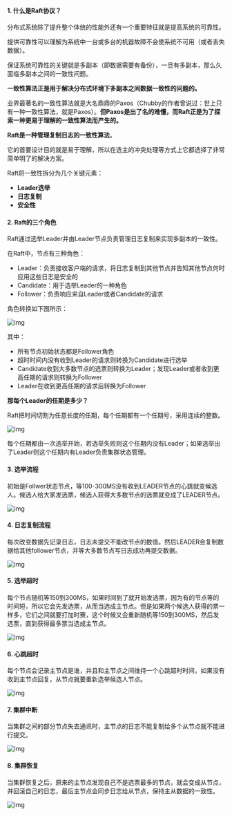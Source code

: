 #### 1. 什么是Raft协议？

分布式系统除了提升整个体统的性能外还有一个重要特征就是提高系统的可靠性。



提供可靠性可以理解为系统中一台或多台的机器故障不会使系统不可用（或者丢失数据）。

保证系统可靠性的关键就是多副本（即数据需要有备份），一旦有多副本，那么久面临多副本之间的一致性问题。



**一致性算法正是用于解决分布式环境下多副本之间数据一致性的问题的。**

业界最著名的一致性算法就是大名鼎鼎的Paxos（Chubby的作者曾说过：世上只有一种一致性算法，就是Paxos）。**但Paxos是出了名的难懂，而Raft正是为了探索一种更易于理解的一致性算法而产生的。**



**Raft是一种管理复制日志的一致性算法**。

它的首要设计目的就是易于理解，所以在选主的冲突处理等方式上它都选择了非常简单明了的解决方案。



Raft将一致性拆分为几个关键元素：

- **Leader选举**
- **日志复制**
- **安全性**



#### 2. Raft的三个角色

Raft通过选举Leader并由Leader节点负责管理日志复制来实现多副本的一致性。



在Raft中，节点有三种角色：

- Leader：负责接收客户端的请求，将日志复制到其他节点并告知其他节点何时应用这些日志是安全的
- Candidate：用于选举Leader的一种角色
- Follower：负责响应来自Leader或者Candidate的请求



角色转换如下图所示：

![img](http://pcc.huitogo.club/34542ddb9f2c5f089d58b591095e1758)



其中：

- 所有节点初始状态都是Follower角色
- 超时时间内没有收到Leader的请求则转换为Candidate进行选举
- Candidate收到大多数节点的选票则转换为Leader；发现Leader或者收到更高任期的请求则转换为Follower
- Leader在收到更高任期的请求后转换为Follower



**那每个Leader的任期是多少？**

Raft把时间切割为任意长度的任期，每个任期都有一个任期号，采用连续的整数。

![img](http://pcc.huitogo.club/4e181848b312b2bcbcee36c2e84034fe)



每个任期都由一次选举开始，若选举失败则这个任期内没有Leader；如果选举出了Leader则这个任期内有Leader负责集群状态管理。



#### 3. 选举流程

初始是Follwer状态节点，等100-300MS没有收到LEADER节点的心跳就变候选人。候选人给大家发选票，候选人获得大多数节点的选票就变成了LEADER节点。

![img](http://pcc.huitogo.club/1a29c3c879b5c1756ed68aa58cdec2e7)



#### 4. 日志复制流程

每次改变数据先记录日志，日志未提交不能改节点的数值。然后LEADER会复制数据给其他follower节点，并等大多数节点写日志成功再提交数据。

![img](http://pcc.huitogo.club/df80cd196a76fbec8cf08c791abc5c01)



#### 5. 选举超时

每个节点随机等150到300MS，如果时间到了就开始发选票，因为有的节点等的时间短，所以它会先发选票，从而当选成主节点。但是如果两个候选人获得的票一样多，它们之间就要打加时赛，这个时候又会重新随机等150到300MS，然后发选票，直到获得最多票当选成主节点。

![img](http://pcc.huitogo.club/457eb42b9e2c910a5b5677842ada1c6c)



#### 6. 心跳超时

每个节点会记录主节点是谁，并且和主节点之间维持一个心跳超时时间，如果没有收到主节点回复，从节点就要重新选举候选人节点。

![img](http://pcc.huitogo.club/5979adf7c6e57ceed9e47937a2aadcfe)



#### 7. 集群中断

当集群之间的部分节点失去通讯时，主节点的日志不能复制给多个从节点就不能进行提交。

![img](http://pcc.huitogo.club/bc56500691f44b48bc31349986e109d2)



#### 8. 集群恢复

当集群恢复之后，原来的主节点发现自己不是选票最多的节点，就会变成从节点，并回滚自己的日志，最后主节点会同步日志给从节点，保持主从数据的一致性。

![img](http://pcc.huitogo.club/30decc74cae7ebeff724d2541b205228)